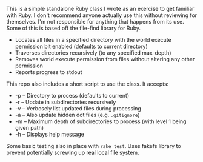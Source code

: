 This is a simple standalone Ruby class I wrote as an exercise to get familiar with Ruby. I don't recommend anyone actually use this without reviewing for themselves. I'm not responsible for anything that happens from its use. Some of this is based off the file-find library for Ruby.

* Locates all files in a specified directory with the world execute permission bit enabled (defaults to current directory)
* Traverses directories recursively (to any specified max-depth)
* Removes world execute permission from files without altering any other permission
* Reports progress to stdout

This repo also includes a short script to use the class. It accepts:

* -p – Directory to process (defaults to current)
* -r – Update in subdirectories recursively
* -v – Verbosely list updated files during processing
* -a – Also update hidden dot files (e.g. `.gitignore`)
* -m – Maximum depth of subdirectories to process (with level 1 being given path)
* -h – Displays help message

Some basic testing also in place with `rake test`. Uses fakefs library to prevent potentially screwing up real local file system.
